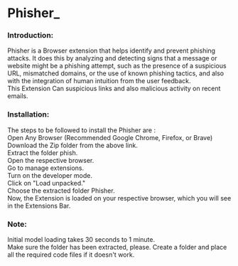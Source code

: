 # Phisher_
### Introduction:<br />
Phisher is a Browser extension that helps identify and prevent phishing attacks. It does this by analyzing and detecting signs that a message or website might be a phishing attempt, such as the presence of a suspicious URL, mismatched domains, or the use of known phishing tactics, and also with the integration of human intuition from the user feedback.<br />
This Extension Can suspicious links and also malicious activity on recent emails.<br />

### Installation:<br />
The steps to be followed to install the Phisher are : <br />
Open Any Browser (Recommended Google Chrome, Firefox, or Brave)<br />
Download the Zip folder from the above link.<br />
Extract the folder phish.<br />
Open the respective browser.<br />
Go to manage extensions.<br />
Turn on the developer mode.<br />
Click on "Load unpacked."<br />
Choose the extracted folder Phisher.<br />
Now, the Extension is loaded on your respective browser, which you will see in the Extensions Bar.<br />

### Note:<br />
Initial model loading takes 30 seconds to 1 minute.<br />
Make sure the folder has been extracted, please. Create a folder and place all the required code files if it doesn't work.<br />

